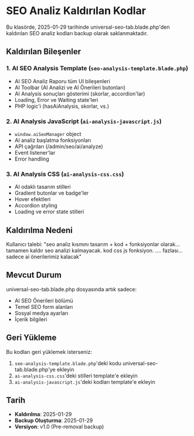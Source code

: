 # SEO Analiz Kaldırılan Kodlar

Bu klasörde, 2025-01-29 tarihinde universal-seo-tab.blade.php'den kaldırılan SEO analiz kodları backup olarak saklanmaktadır.

## Kaldırılan Bileşenler

### 1. AI SEO Analysis Template (`seo-analysis-template.blade.php`)
- AI SEO Analiz Raporu tüm UI bileşenleri
- AI Toolbar (AI Analizi ve AI Önerileri butonları)
- AI Analysis sonuçları gösterimi (skorlar, accordion'lar)
- Loading, Error ve Waiting state'leri
- PHP logic'i (hasAiAnalysis, skorlar, vs.)

### 2. AI Analysis JavaScript (`ai-analysis-javascript.js`)
- `window.aiSeoManager` object
- AI analiz başlatma fonksiyonları
- API çağrıları (/admin/seo/ai/analyze)
- Event listener'lar
- Error handling

### 3. AI Analysis CSS (`ai-analysis-css.css`)
- AI odaklı tasarım stilleri
- Gradient butonlar ve badge'ler
- Hover efektleri
- Accordion styling
- Loading ve error state stilleri

## Kaldırılma Nedeni
Kullanıcı talebi: "seo analiz kısmını tasarım + kod + fonksiyonlar olarak... tamamen kaldır seo analizi kalmayacak. kod css js fonksiyon. .... fazlası... sadece ai önerilerimiz kalacak"

## Mevcut Durum
universal-seo-tab.blade.php dosyasında artık sadece:
- AI SEO Önerileri bölümü
- Temel SEO form alanları
- Sosyal medya ayarları
- İçerik bilgileri

## Geri Yükleme
Bu kodları geri yüklemek isterseniz:
1. `seo-analysis-template.blade.php`'deki kodu universal-seo-tab.blade.php'ye ekleyin
2. `ai-analysis-css.css`'deki stilleri template'e ekleyin
3. `ai-analysis-javascript.js`'deki kodları template'e ekleyin

## Tarih
- **Kaldırılma**: 2025-01-29
- **Backup Oluşturma**: 2025-01-29
- **Versiyon**: v1.0 (Pre-removal backup)